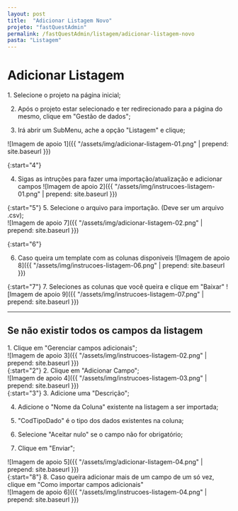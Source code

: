 ```yaml
---
layout: post
title:  "Adicionar Listagem Novo"
projeto: "fastQuestAdmin"
permalink: /fastQuestAdmin/listagem/adicionar-listagem-novo
pasta: "Listagem"
---
```

# Adicionar Listagem

<div class="row" markdown="1">
<div class="6u 12u$(small)" markdown="1">
1. Selecione o projeto na página inicial;

2. Após o projeto estar selecionado e ter redirecionado para a página do mesmo, clique em "Gestão de dados";

3. Irá abrir um SubMenu, ache a opção "Listagem" e clique;
</div>
<div class="6u 12u$(small)" markdown="1">
![Imagem de apoio 1]({{ "/assets/img/adicionar-listagem-01.png" | prepend: site.baseurl }})
</div>                               
</div>

{:start="4"}

4. Sigas as intruções para fazer uma importação/atualização e adicionar campos 
![Imagem de apoio 2]({{ "/assets/img/instrucoes-listagem-01.png" | prepend: site.baseurl }})

<div class="row" markdown="1">
<div class="6u 12u$(small)" markdown="1">
{:start="5"}
5. Selecione o arquivo para importação. (Deve ser um arquivo .csv);
</div>
<div class="6u 12u$(small)" markdown="1">
![Imagem de apoio 7]({{ "/assets/img/adicionar-listagem-02.png" | prepend: site.baseurl }})
</div>                               
</div>

{:start="6"}

6. Caso queira um template com as colunas disponiveis
![Imagem de apoio 8]({{ "/assets/img/instrucoes-listagem-06.png" | prepend: site.baseurl }})

{:start="7"}
7. Seleciones as colunas que você queira e clique em "Baixar"
![Imagem de apoio 9]({{ "/assets/img/instrucoes-listagem-07.png" | prepend: site.baseurl }})

---

## Se não existir todos os campos da listagem

<div class="row" markdown="1">
<div class="6u 12u$(small)" markdown="1">
1. Clique em "Gerenciar campos adicionais";
</div>
<div class="6u 12u$(small)" markdown="1">
![Imagem de apoio 3]({{ "/assets/img/instrucoes-listagem-02.png" | prepend: site.baseurl }})
</div>                               
</div>


<div class="row" markdown="1">
<div class="6u 12u$(small)" markdown="1">
{:start="2"}
2. Clique em "Adicionar Campo";
</div>
<div class="6u 12u$(small)" markdown="1">
![Imagem de apoio 4]({{ "/assets/img/instrucoes-listagem-03.png" | prepend: site.baseurl }})
</div>
</div>

<div class="row" markdown="1">
<div class="6u 12u$(small)" markdown="1">
{:start="3"}
3. Adicione uma "Descrição";

4. Adicione o "Nome da Coluna" existente na listagem a ser importada;

5. "CodTipoDado" é o tipo dos dados existentes na coluna;

6. Selecione "Aceitar nulo" se o campo não for obrigatório;

7. Clique em "Enviar";
</div>
<div class="6u 12u$(small)" markdown="1">
![Imagem de apoio 5]({{ "/assets/img/adicionar-listagem-04.png" | prepend: site.baseurl }})
</div>
</div>

<div class="row" markdown="1">
<div class="6u 12u$(small)" markdown="1">
{:start="8"}
8. Caso queira adicionar mais de um campo de um só vez, clique em "Como importar campos adicionais"
</div>
<div class="6u 12u$(small)" markdown="1">
![Imagem de apoio 6]({{ "/assets/img/instrucoes-listagem-04.png" | prepend: site.baseurl }})
</div>
</div>
